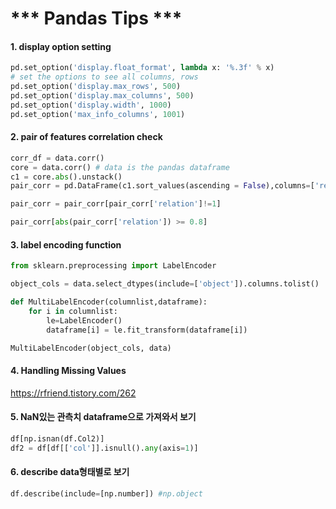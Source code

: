 # *** Pandas Tips ***

#### 1. display option setting

```python
pd.set_option('display.float_format', lambda x: '%.3f' % x)	
# set the options to see all columns, rows
pd.set_option('display.max_rows', 500)
pd.set_option('display.max_columns', 500)
pd.set_option('display.width', 1000)
pd.set_option('max_info_columns', 1001)
```



#### 2. pair of features correlation check

```python
corr_df = data.corr()
core = data.corr() # data is the pandas dataframe
c1 = core.abs().unstack()
pair_corr = pd.DataFrame(c1.sort_values(ascending = False),columns=['relation']).reset_index()

pair_corr = pair_corr[pair_corr['relation']!=1]

pair_corr[abs(pair_corr['relation']) >= 0.8]
```

#### 3. label encoding function

```python
from sklearn.preprocessing import LabelEncoder

object_cols = data.select_dtypes(include=['object']).columns.tolist()

def MultiLabelEncoder(columnlist,dataframe):
    for i in columnlist:
        le=LabelEncoder()
        dataframe[i] = le.fit_transform(dataframe[i])

MultiLabelEncoder(object_cols, data)
```

#### 4. Handling Missing Values

<url> https://rfriend.tistory.com/262</url>

#### 5. NaN있는 관측치 dataframe으로 가져와서 보기

```python
df[np.isnan(df.Col2)]
df2 = df[df[['col']].isnull().any(axis=1)]
```

#### 6. describe data형태별로 보기

```python
df.describe(include=[np.number]) #np.object
```

